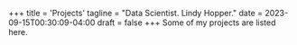 +++
title = 'Projects'
tagline = "Data Scientist. Lindy Hopper."
date = 2023-09-15T00:30:09-04:00
draft = false
+++
Some of my projects are listed here.